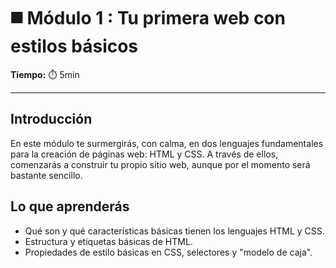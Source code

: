 # ◼️ Módulo 1 : Tu primera web con estilos básicos

**Tiempo:** ⏱️ 5min

---

## Introducción

En este módulo te surmergirás, con calma, en dos lenguajes fundamentales para la creación de páginas web: HTML y CSS. A través de ellos, comenzarás a construir tu propio sitio web, aunque por el momento será bastante sencillo.

## Lo que aprenderás

* Qué son y qué características básicas tienen los lenguajes HTML y CSS.
* Estructura y etiquetas básicas de HTML.
* Propiedades de estilo básicas en CSS, selectores y "modelo de caja".
